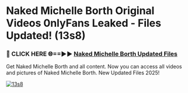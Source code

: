 # Naked Michelle Borth Original Videos 0nlyFans Leaked - Files Updated! (13s8)

<h3>🔴 CLICK HERE 🌐==►► <a href="https://tinyurl.com/up5wt9bj" rel="nofollow">Naked Michelle Borth Updated Files</a></h3>

Get Naked Michelle Borth and all content. Now you can access all videos and pictures of Naked Michelle Borth. New Updated Files 2025!

[![13s8](https://i.imgur.com/ABiUzMV.gif)](https://tinyurl.com/up5wt9bj)
